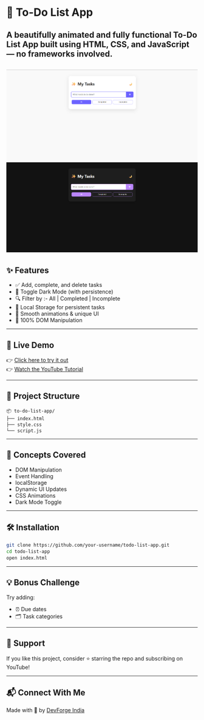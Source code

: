 # 🌟 To-Do List App

A beautifully animated and fully functional To-Do List App built using **HTML**, **CSS**, and **JavaScript** — no frameworks involved.
---
![todo-preview](preview.png)
![todo-preview](preview_2.png)
---

## ✨ Features

- ✅ Add, complete, and delete tasks
- 🌙 Toggle Dark Mode (with persistence)
- 🔍 Filter by :- All | Completed | Incomplete
- 💾 Local Storage for persistent tasks
- 🎨 Smooth animations & unique UI
- 🧠 100% DOM Manipulation

---

## 🚀 Live Demo

👉 [Click here to try it out](https://devforgeindia.github.io/todo-list-app/)  
👉 [Watch the YouTube Tutorial](https://youtu.be/dxO0nWQk6dI)

---

## 📁 Project Structure
```
📦 to-do-list-app/
├── index.html
├── style.css
└── script.js
```

---

## 🧠 Concepts Covered

- DOM Manipulation
- Event Handling
- localStorage
- Dynamic UI Updates
- CSS Animations
- Dark Mode Toggle

---

## 🛠️ Installation

```bash
git clone https://github.com/your-username/todo-list-app.git
cd todo-list-app
open index.html
```

---

## 💡 Bonus Challenge
Try adding:

- ⏰ Due dates
- 🗂️ Task categories

---

## 🙌 Support

If you like this project, consider ⭐ starring the repo and subscribing on YouTube!

---

## 📬 Connect With Me

Made with 💖 by [DevForge India](https://www.youtube.com/@DevForge-India)
